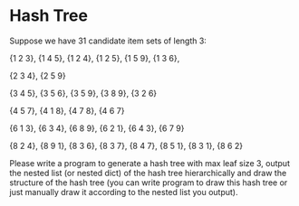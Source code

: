 # Hash Tree

Suppose we have 31 candidate item sets of length 3:

{1 2 3}, {1 4 5}, {1 2 4}, {1 2 5}, {1 5 9}, {1 3 6},

{2 3 4}, {2 5 9}

{3 4 5}, {3 5 6}, {3 5 9}, {3 8 9}, {3 2 6}

{4 5 7}, {4 1 8}, {4 7 8}, {4 6 7}

{6 1 3}, {6 3 4}, {6 8 9}, {6 2 1}, {6 4 3}, {6 7 9}

{8 2 4}, {8 9 1}, {8 3 6}, {8 3 7}, {8 4 7}, {8 5 1}, {8 3 1}, {8 6 2}

Please write a program to generate a hash tree with max leaf size 3, output the 
nested list (or nested dict) of the hash tree hierarchically and draw the structure of 
the hash tree (you can write program to draw this hash tree or just manually draw it 
according to the nested list you output). 
